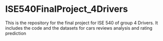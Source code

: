 # ISE540FinalProject_4Drivers
This is the repository for the final project for ISE 540 of group 4 Drivers. It includes the code and the datasets for cars reviews analysis and rating prediction
